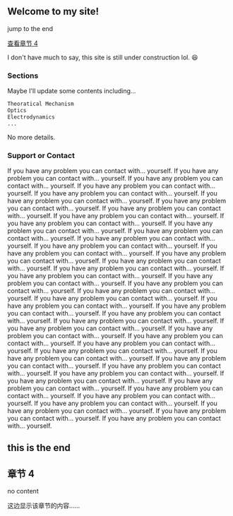 ## Welcome to my site!
<p>
  <a herf="#End">jump to the end</a>
</p>
<p>
<a href="#C4">查看章节 4</a>
</p>
I don't have much to say, this site is still under construction lol. 😆 

### Sections

Maybe I'll update some contents including...

```markdown
Theoratical Mechanism
Optics
Electrodynamics 
...
```

No more details.


### Support or Contact

If you have any problem you can contact with... yourself.
If you have any problem you can contact with... yourself.
If you have any problem you can contact with... yourself.
If you have any problem you can contact with... yourself.
If you have any problem you can contact with... yourself.
If you have any problem you can contact with... yourself.
If you have any problem you can contact with... yourself.
If you have any problem you can contact with... yourself.
If you have any problem you can contact with... yourself.
If you have any problem you can contact with... yourself.
If you have any problem you can contact with... yourself.
If you have any problem you can contact with... yourself.
If you have any problem you can contact with... yourself.
If you have any problem you can contact with... yourself.
If you have any problem you can contact with... yourself.
If you have any problem you can contact with... yourself.
If you have any problem you can contact with... yourself.
If you have any problem you can contact with... yourself.
If you have any problem you can contact with... yourself.
If you have any problem you can contact with... yourself.
If you have any problem you can contact with... yourself.
If you have any problem you can contact with... yourself.
If you have any problem you can contact with... yourself.
If you have any problem you can contact with... yourself.
If you have any problem you can contact with... yourself.
If you have any problem you can contact with... yourself.
If you have any problem you can contact with... yourself.
If you have any problem you can contact with... yourself.
If you have any problem you can contact with... yourself.
If you have any problem you can contact with... yourself.
If you have any problem you can contact with... yourself.
If you have any problem you can contact with... yourself.
If you have any problem you can contact with... yourself.
If you have any problem you can contact with... yourself.
If you have any problem you can contact with... yourself.
If you have any problem you can contact with... yourself.
If you have any problem you can contact with... yourself.
If you have any problem you can contact with... yourself.
If you have any problem you can contact with... yourself.
If you have any problem you can contact with... yourself.
If you have any problem you can contact with... yourself.
If you have any problem you can contact with... yourself.
If you have any problem you can contact with... yourself.
If you have any problem you can contact with... yourself.
<h2><a id="End">this is the end</a></h2>
<h2><a id="C4">章节 4</a></h2>
<p>no content</p>
<p>这边显示该章节的内容……</p>

